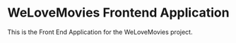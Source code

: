 # WeLoveMovies Frontend Application

This is the Front End Application for the WeLoveMovies project.

